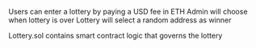 Users can enter a lottery by paying a USD fee in ETH
Admin will choose when lottery is over
Lottery will select a random address as winner

Lottery.sol contains smart contract logic that governs the lottery

